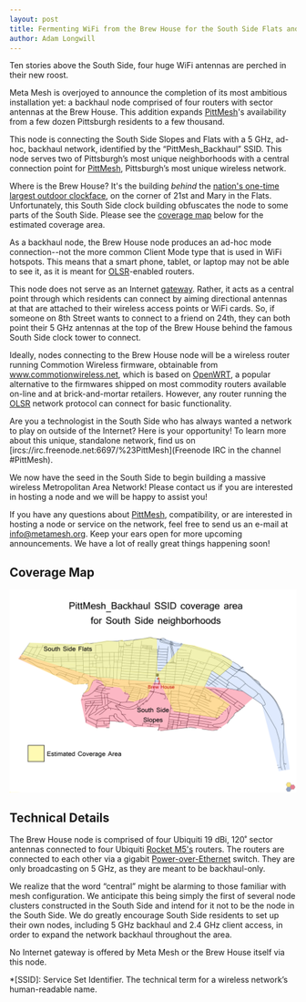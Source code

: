 ```yaml
---
layout: post
title: Fermenting WiFi from the Brew House for the South Side Flats and Slopes
author: Adam Longwill
---
```


Ten stories above the South Side, four huge WiFi antennas are perched in their new roost. 

Meta Mesh is overjoyed to announce the completion of its most ambitious installation yet: a backhaul node comprised of four routers with sector antennas at the Brew House. This addition expands [PittMesh](http://www.pittmesh.net)'s availability from a few dozen Pittsburgh residents to a few thousand. 

This node is connecting the South Side Slopes and Flats with a 5 GHz, ad-hoc, backhaul network, identified by the “PittMesh_Backhaul” SSID. This node serves two of Pittsburgh’s most unique neighborhoods with a central connection point for [PittMesh](http://www.pittmesh.net), Pittsburgh’s most unique wireless network.

Where is the Brew House? It's the building *behind* the [nation's one-time largest outdoor clockface](https://en.wikipedia.org/wiki/Duquesne_Brewery_Clock), on the corner of 21st and Mary in the Flats. Unfortunately, this South Side clock building obfuscates the node to some parts of the South Side. Please see the [coverage map](#coverage-map) below for the estimated coverage area.

As a backhaul node, the Brew House node produces an ad-hoc mode connection--not the more common Client Mode type that is used in WiFi hotspots. This means that a smart phone, tablet, or laptop may not be able to see it, as it is meant for [OLSR](https://en.wikipedia.org/wiki/Optimized_Link_State_Routing_Protocol)-enabled routers.

This node does not serve as an Internet [gateway](https://en.wikipedia.org/wiki/Default_gateway). Rather, it acts as a central point through which residents can connect by aiming directional antennas at that are attached to their wireless access points or WiFi cards. So, if someone on 8th Street wants to connect to a friend on 24th, they can both point their 5 GHz antennas at the top of the Brew House behind the famous South Side clock tower to connect. 

Ideally, nodes connecting to the Brew House node will be a wireless router running Commotion Wireless firmware, obtainable from www.commotionwireless.net, which is based on [OpenWRT](https://openwrt.org/), a popular alternative to the firmwares shipped on most commodity routers available on-line and at brick-and-mortar retailers. However, any router running the [OLSR](https://en.wikipedia.org/wiki/Optimized_Link_State_Routing_Protocol) network protocol can connect for basic functionality.

Are you a technologist in the South Side who has always wanted a network to play on outside of the Internet? Here is your opportunity! To learn more about this unique, standalone network, find us on [ircs://irc.freenode.net:6697/%23PittMesh](Freenode IRC in the channel #PittMesh).

We now have the seed in the South Side to begin building a massive wireless Metropolitan Area Network! Please contact us if you are interested in hosting a node and we will be happy to assist you!

If you have any questions about [PittMesh](http://www.pittmesh.net), compatibility, or are interested in hosting a node or service on the network, feel free to send us an e-mail at info@metamesh.org. Keep your ears open for more upcoming announcements. We have a lot of really great things happening soon!

## Coverage Map

![coverage map of brew house node](/images/posts/brew_house_backhaul_announcement/brew_house_coverage_map.png)

## Technical Details

The Brew House node is comprised of four Ubiquiti 19 dBi, 120˚ sector antennas connected to four Ubiquiti [Rocket M5's](http://www.ubnt.com/airmax/rocketm/) routers. The routers are connected to each other via a gigabit 
[Power-over-Ethernet](https://en.wikipedia.org/wiki/Power_over_Ethernet) switch. They are only broadcasting on 5 GHz, as they are meant to be backhaul-only.

We realize that the word “central” might be alarming to those familiar with mesh configuration. We anticipate this being simply the first of several node clusters constructed in the South Side and intend for it not to be the node in the South Side. We do greatly encourage South Side residents to set up their own nodes, including 5 GHz backhaul and 2.4 GHz client access, in order to expand the network backhaul throughout the area.

No Internet gateway is offered by Meta Mesh or the Brew House itself via this node.

*[SSID]: Service Set Identifier. The technical term for a wireless network’s human-readable name.
